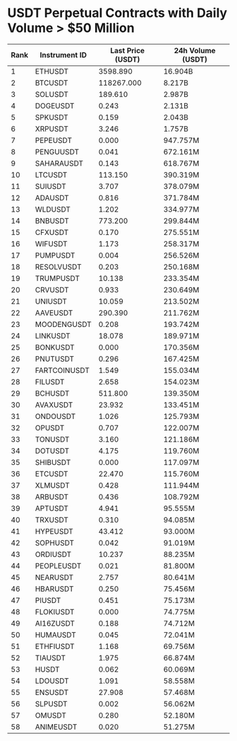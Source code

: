 # USDT Perpetual Contracts with Daily Volume > $50 Million

| Rank | Instrument ID | Last Price (USDT) | 24h Volume (USDT) |
|------|---------------|-------------------|-------------------|
| 1 | ETHUSDT | 3598.890 | 16.904B |
| 2 | BTCUSDT | 118267.000 | 8.217B |
| 3 | SOLUSDT | 189.610 | 2.987B |
| 4 | DOGEUSDT | 0.243 | 2.131B |
| 5 | SPKUSDT | 0.159 | 2.043B |
| 6 | XRPUSDT | 3.246 | 1.757B |
| 7 | PEPEUSDT | 0.000 | 947.757M |
| 8 | PENGUUSDT | 0.041 | 672.161M |
| 9 | SAHARAUSDT | 0.143 | 618.767M |
| 10 | LTCUSDT | 113.150 | 390.319M |
| 11 | SUIUSDT | 3.707 | 378.079M |
| 12 | ADAUSDT | 0.816 | 371.784M |
| 13 | WLDUSDT | 1.202 | 334.977M |
| 14 | BNBUSDT | 773.200 | 299.844M |
| 15 | CFXUSDT | 0.170 | 275.551M |
| 16 | WIFUSDT | 1.173 | 258.317M |
| 17 | PUMPUSDT | 0.004 | 256.526M |
| 18 | RESOLVUSDT | 0.203 | 250.168M |
| 19 | TRUMPUSDT | 10.138 | 233.354M |
| 20 | CRVUSDT | 0.933 | 230.649M |
| 21 | UNIUSDT | 10.059 | 213.502M |
| 22 | AAVEUSDT | 290.390 | 211.762M |
| 23 | MOODENGUSDT | 0.208 | 193.742M |
| 24 | LINKUSDT | 18.078 | 189.971M |
| 25 | BONKUSDT | 0.000 | 170.356M |
| 26 | PNUTUSDT | 0.296 | 167.425M |
| 27 | FARTCOINUSDT | 1.549 | 155.034M |
| 28 | FILUSDT | 2.658 | 154.023M |
| 29 | BCHUSDT | 511.800 | 139.350M |
| 30 | AVAXUSDT | 23.932 | 133.451M |
| 31 | ONDOUSDT | 1.026 | 125.793M |
| 32 | OPUSDT | 0.707 | 122.007M |
| 33 | TONUSDT | 3.160 | 121.186M |
| 34 | DOTUSDT | 4.175 | 119.760M |
| 35 | SHIBUSDT | 0.000 | 117.097M |
| 36 | ETCUSDT | 22.470 | 115.760M |
| 37 | XLMUSDT | 0.428 | 111.944M |
| 38 | ARBUSDT | 0.436 | 108.792M |
| 39 | APTUSDT | 4.941 | 95.555M |
| 40 | TRXUSDT | 0.310 | 94.085M |
| 41 | HYPEUSDT | 43.412 | 93.000M |
| 42 | SOPHUSDT | 0.042 | 91.019M |
| 43 | ORDIUSDT | 10.237 | 88.235M |
| 44 | PEOPLEUSDT | 0.021 | 81.800M |
| 45 | NEARUSDT | 2.757 | 80.641M |
| 46 | HBARUSDT | 0.250 | 75.456M |
| 47 | PIUSDT | 0.451 | 75.173M |
| 48 | FLOKIUSDT | 0.000 | 74.775M |
| 49 | AI16ZUSDT | 0.188 | 74.712M |
| 50 | HUMAUSDT | 0.045 | 72.041M |
| 51 | ETHFIUSDT | 1.168 | 69.756M |
| 52 | TIAUSDT | 1.975 | 66.874M |
| 53 | HUSDT | 0.062 | 60.069M |
| 54 | LDOUSDT | 1.091 | 58.558M |
| 55 | ENSUSDT | 27.908 | 57.468M |
| 56 | SLPUSDT | 0.002 | 56.062M |
| 57 | OMUSDT | 0.280 | 52.180M |
| 58 | ANIMEUSDT | 0.020 | 51.275M |
